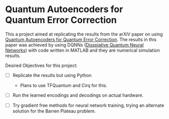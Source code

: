 # Quantum Autoencoders for Quantum Error Correction
This a project aimed at replicating the results from the arXiV paper on using [Quantum Autoencoders for Quantum Error Correction](https://arxiv.org/abs/2202.00555). The results in this paper was achieved by using DQNNs ([Disspiative Quantum Neural Networks](https://github.com/qigitphannover/DeepQuantumNeuralNetworks)) with code written in MATLAB and they are numerical simulation results. 

Desired Objectives for this project:

- [ ] Replicate the results but using Python     
  - Plans to use TFQuantum and Cirq for this.      
- [ ] Run the learned encodings and decodings on actual hardware.        
- [ ] Try gradient free methods for neural network training, trying an alternate solution for the Barren Plateau problem.

